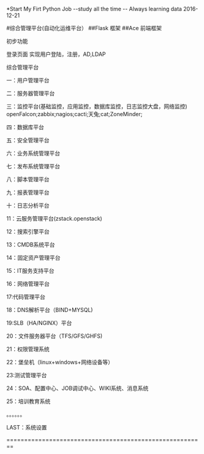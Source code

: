 *Start My Firt Python Job --study all the time -- Always learning  data 2016-12-21

#综合管理平台(自动化运维平台）
##Flask 框架
##Ace 前端框架

初步功能

登录页面  实现用户登陆，注册，AD,LDAP

综合管理平台

一：用户管理平台

二：服务器管理平台

三：监控平台(基础监控，应用监控，数据库监控，日志监控大盘，网络监控) openFalcon;zabbix;nagios;cacti;天兔;cat;ZoneMinder;

四：数据库平台

五：安全管理平台

六：业务系统管理平台

七：发布系统管理平台

八：脚本管理平台

九：报表管理平台

十：日志分析平台

11：云服务管理平台(zstack.openstack)

12：搜索引擎平台

13：CMDB系统平台

14：固定资产管理平台

15：IT服务支持平台

16：网络管理平台

17:代码管理平台

18：DNS解析平台（BIND+MYSQL)

19:SLB（HA/NGINX）平台

20：文件服务器平台（TFS/GFS/GHFS)

21：权限管理系统

22：堡垒机（linux+windows+网络设备等）

23:测试管理平台

24：SOA、配置中心、JOB调试中心、WIKI系统、消息系统

25：培训教育系统



。。。。。。

LAST：系统设置

========================================================


